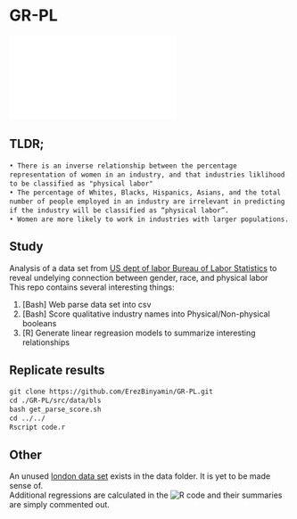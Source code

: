 # GR-PL
![Econometric study of Gender Race &amp; Physical Labor](Gender_Race_&_Physical_Labor.pdf)

## TLDR;
    • There is an inverse relationship between the percentage representation of women in an industry, and that industries liklihood to be classified as "physical labor"
    • The percentage of Whites, Blacks, Hispanics, Asians, and the total number of people employed in an industry are irrelevant in predicting if the industry will be classified as “physical labor”.
    • Women are more likely to work in industries with larger populations.

## Study
Analysis of a data set from [US dept of labor Bureau of Labor Statistics](https://www.bls.gov/cps/cpsaat18.htm) to reveal undelying connection between gender, race, and physical labor  
This repo contains several interesting things:
  1. [Bash] Web parse data set into csv
  2. [Bash] Score qualitative industry names into Physical/Non-physical booleans
  3. [R] Generate linear regreasion models to summarize interesting relationships
  
## Replicate results
```
git clone https://github.com/ErezBinyamin/GR-PL.git
cd ./GR-PL/src/data/bls
bash get_parse_score.sh
cd ../../
Rscript code.r
```

## Other
An unused [london data set](src/data/london/women.csv) exists in the data folder. It is yet to be made sense of.  
Additional regressions are calculated in the ![R code](./src/code.r) and their summaries are simply commented out.  
